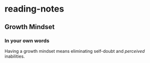 # reading-notes

## Growth Mindset ##

### In your own words ###

  Having a growth mindset means eliminating self-doubt and *perceived* inabilities.  
  
